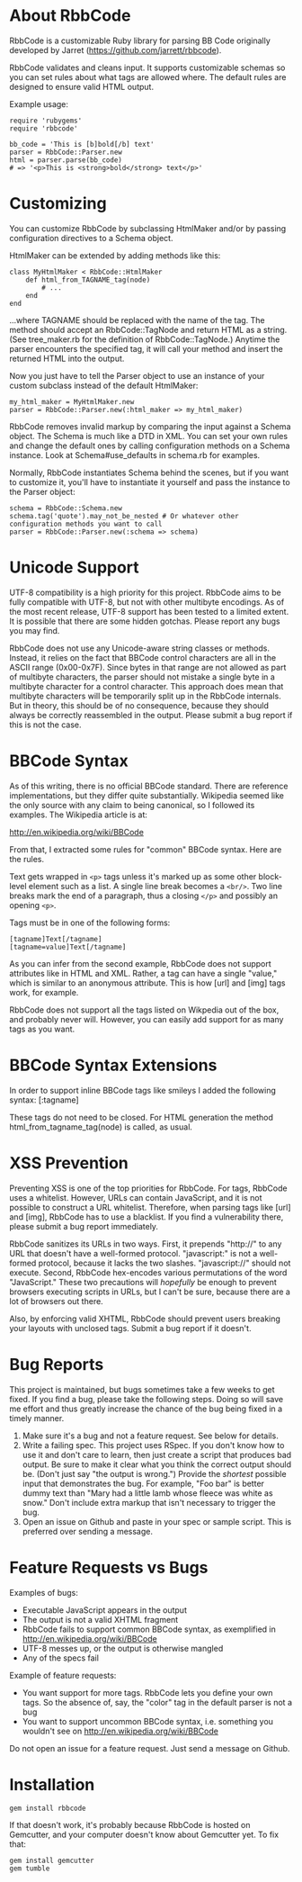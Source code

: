 About RbbCode
=============

RbbCode is a customizable Ruby library for parsing BB Code originally developed by Jarret (https://github.com/jarrett/rbbcode).

RbbCode validates and cleans input. It supports customizable schemas so you can set rules about what tags are allowed where. The default rules are designed to ensure valid HTML output.

Example usage:

	require 'rubygems'
	require 'rbbcode'

	bb_code = 'This is [b]bold[/b] text'
	parser = RbbCode::Parser.new
	html = parser.parse(bb_code)
	# => '<p>This is <strong>bold</strong> text</p>'

Customizing
===========

You can customize RbbCode by subclassing HtmlMaker and/or by passing configuration directives to a Schema object.

HtmlMaker can be extended by adding methods like this:

	class MyHtmlMaker < RbbCode::HtmlMaker
		def html_from_TAGNAME_tag(node)
			# ...
		end
	end

...where TAGNAME should be replaced with the name of the tag. The method should accept an RbbCode::TagNode and return HTML as a string. (See tree_maker.rb for the definition of RbbCode::TagNode.) Anytime the parser encounters the specified tag, it will call your method and insert the returned HTML into the output.

Now you just have to tell the Parser object to use an instance of your custom subclass instead of the default HtmlMaker:

	my_html_maker = MyHtmlMaker.new
	parser = RbbCode::Parser.new(:html_maker => my_html_maker)

RbbCode removes invalid markup by comparing the input against a Schema object. The Schema is much like a DTD in XML. You can set your own rules and change the default ones by calling configuration methods on a Schema instance. Look at Schema#use_defaults in schema.rb for examples.

Normally, RbbCode instantiates Schema behind the scenes, but if you want to customize it, you'll have to instantiate it yourself and pass the instance to the Parser object:

	schema = RbbCode::Schema.new
	schema.tag('quote').may_not_be_nested # Or whatever other configuration methods you want to call
	parser = RbbCode::Parser.new(:schema => schema)

Unicode Support
===============

UTF-8 compatibility is a high priority for this project. RbbCode aims to be fully compatible with UTF-8, but not with other multibyte encodings. As of the most recent release, UTF-8 support has been tested to a limited extent. It is possible that there are some hidden gotchas. Please report any bugs you may find.

RbbCode does not use any Unicode-aware string classes or methods. Instead, it relies on the fact that BBCode control characters are all in the ASCII range (0x00-0x7F). Since bytes in that range are not allowed as part of multibyte characters, the parser should not mistake a single byte in a multibyte character for a control character. This approach does mean that multibyte characters will be temporarily split up in the RbbCode internals. But in theory, this should be of no consequence, because they should always be correctly reassembled in the output. Please submit a bug report if this is not the case.

BBCode Syntax
=================

As of this writing, there is no official BBCode standard. There are reference implementations, but they differ quite substantially. Wikipedia seemed like the only source with any claim to being canonical, so I followed its examples. The Wikipedia article is at:

http://en.wikipedia.org/wiki/BBCode

From that, I extracted some rules for "common" BBCode syntax. Here are the rules.

Text gets wrapped in `<p>` tags unless it's marked up as some other block-level element such as a list. A single line break becomes a `<br/>`. Two line breaks mark the end of a paragraph, thus a closing `</p>` and possibly an opening `<p>`.

Tags must be in one of the following forms:

	[tagname]Text[/tagname]
	[tagname=value]Text[/tagname]

As you can infer from the second example, RbbCode does not support attributes like in HTML and XML. Rather, a tag can have a single "value," which is similar to an anonymous attribute. This is how [url] and [img] tags work, for example.

RbbCode does not support all the tags listed on Wikpedia out of the box, and probably never will. However, you can easily add support for as many tags as you want.


BBCode Syntax Extensions
========================

In order to support inline BBCode tags like smileys I added the following syntax:
    [:tagname]
  
These tags do not need to be closed. For HTML generation the method html_from_tagname_tag(node) is called, as usual.

XSS Prevention
==============

Preventing XSS is one of the top priorities for RbbCode. For tags, RbbCode uses a whitelist. However, URLs can contain JavaScript, and it is not possible to construct a URL whitelist. Therefore, when parsing tags like [url] and [img], RbbCode has to use a blacklist. If you find a vulnerability there, please submit a bug report immediately.

RbbCode sanitizes its URLs in two ways. First, it prepends "http://" to any URL that doesn't have a well-formed protocol. "javascript:" is not a well-formed protocol, because it lacks the two slashes. "javascript://" should not execute. Second, RbbCode hex-encodes various permutations of the word "JavaScript." These two precautions will *hopefully* be enough to prevent browsers executing scripts in URLs, but I can't be sure, because there are a lot of browsers out there.

Also, by enforcing valid XHTML, RbbCode should prevent users breaking your layouts with unclosed tags. Submit a bug report if it doesn't.

Bug Reports
===========

This project is maintained, but bugs sometimes take a few weeks to get fixed. If you find a bug, please take the following steps. Doing so will save me effort and thus greatly increase the chance of the bug being fixed in a timely manner.

1. Make sure it's a bug and not a feature request. See below for details.
2. Write a failing spec. This project uses RSpec. If you don't know how to use it and don't care to learn, then just create a script that produces bad output. Be sure to make it clear what you think the correct output should be. (Don't just say "the output is wrong.") Provide the *shortest* possible input that demonstrates the bug. For example, "Foo bar" is better dummy text than "Mary had a little lamb whose fleece was white as snow." Don't include extra markup that isn't necessary to trigger the bug.
3. Open an issue on Github and paste in your spec or sample script. This is preferred over sending a message.

Feature Requests vs Bugs
========================

Examples of bugs:

- Executable JavaScript appears in the output
- The output is not a valid XHTML fragment
- RbbCode fails to support common BBCode syntax, as exemplified in http://en.wikipedia.org/wiki/BBCode
- UTF-8 messes up, or the output is otherwise mangled
- Any of the specs fail

Example of feature requests:

- You want support for more tags. RbbCode lets you define your own tags. So the absence of, say, the "color" tag in the default parser is not a bug
- You want to support uncommon BBCode syntax, i.e. something you wouldn't see on http://en.wikipedia.org/wiki/BBCode

Do not open an issue for a feature request. Just send a message on Github.

Installation
============

	gem install rbbcode

If that doesn't work, it's probably because RbbCode is hosted on Gemcutter, and your computer doesn't know about Gemcutter yet. To fix that:

	gem install gemcutter
	gem tumble
